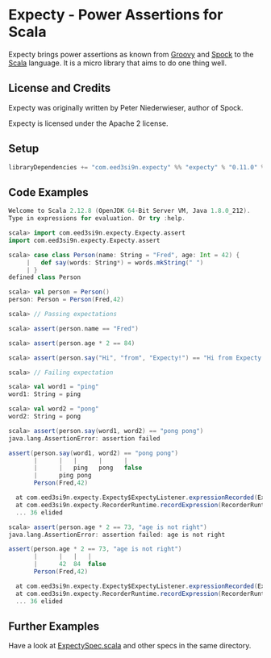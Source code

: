 # Expecty - Power Assertions for Scala

Expecty brings power assertions as known from [Groovy](http://groovy.codehaus.org) and [Spock](http://spockframework.org)
to the [Scala](http://scala-lang.org) language. It is a micro library that aims to do one thing well.

## License and Credits

Expecty was originally written by Peter Niederwieser, author of Spock.

Expecty is licensed under the Apache 2 license.

## Setup

```scala
libraryDependencies += "com.eed3si9n.expecty" %% "expecty" % "0.11.0" % Test
```

## Code Examples

```scala
Welcome to Scala 2.12.8 (OpenJDK 64-Bit Server VM, Java 1.8.0_212).
Type in expressions for evaluation. Or try :help.

scala> import com.eed3si9n.expecty.Expecty.assert
import com.eed3si9n.expecty.Expecty.assert

scala> case class Person(name: String = "Fred", age: Int = 42) {
     |   def say(words: String*) = words.mkString(" ")
     | }
defined class Person

scala> val person = Person()
person: Person = Person(Fred,42)

scala> // Passing expectations

scala> assert(person.name == "Fred")

scala> assert(person.age * 2 == 84)

scala> assert(person.say("Hi", "from", "Expecty!") == "Hi from Expecty!")

scala> // Failing expectation

scala> val word1 = "ping"
word1: String = ping

scala> val word2 = "pong"
word2: String = pong

scala> assert(person.say(word1, word2) == "pong pong")
java.lang.AssertionError: assertion failed

assert(person.say(word1, word2) == "pong pong")
       |      |   |      |      |
       |      |   ping   pong   false
       |      ping pong
       Person(Fred,42)

  at com.eed3si9n.expecty.Expecty$ExpectyListener.expressionRecorded(Expecty.scala:35)
  at com.eed3si9n.expecty.RecorderRuntime.recordExpression(RecorderRuntime.scala:39)
  ... 36 elided

scala> assert(person.age * 2 == 73, "age is not right")
java.lang.AssertionError: assertion failed: age is not right

assert(person.age * 2 == 73, "age is not right")
       |      |   |   |
       |      42  84  false
       Person(Fred,42)

  at com.eed3si9n.expecty.Expecty$ExpectyListener.expressionRecorded(Expecty.scala:35)
  at com.eed3si9n.expecty.RecorderRuntime.recordExpression(RecorderRuntime.scala:39)
  ... 36 elided
```

## Further Examples

Have a look at [ExpectySpec.scala](https://github.com/eed3si9n/expecty/blob/master/jvm/src/test/scala/org/expecty/ExpectySpec.scala)
and other specs in the same directory.
